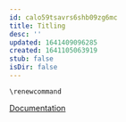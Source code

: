 ```yaml
---
id: calo59tsavrs6shb09zg6mc
title: Titling
desc: ''
updated: 1641409096285
created: 1641105063919
stub: false
isDir: false
---
```



`\renewcommand`

[Documentation](http://www.texdoc.net/texmf-dist/doc/latex/titling/titling.pdf)
